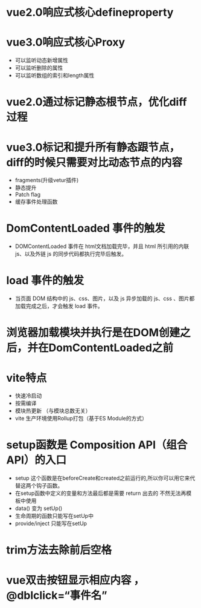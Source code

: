 # vue2.0响应式核心defineproperty
# vue3.0响应式核心Proxy
  * 可以监听动态新增属性
  * 可以监听删除的属性
  * 可以监听数组的索引和length属性

# vue2.0通过标记静态根节点，优化diff过程
# vue3.0标记和提升所有静态跟节点，diff的时候只需要对比动态节点的内容
  * fragments(升级vetur插件)
  * 静态提升
  * Patch flag
  * 缓存事件处理函数

# DomContentLoaded 事件的触发
   * DOMContentLoaded 事件在 html文档加载完毕，并且 html 所引用的内联 js、以及外链 js 的同步代码都执行完毕后触发。

# load 事件的触发
   * 当页面 DOM 结构中的 js、css、图片，以及 js 异步加载的 js、css 、图片都加载完成之后，才会触发 load 事件。

# 浏览器加载模块并执行是在DOM创建之后，并在DomContentLoaded之前

# vite特点
 * 快速冷启动
 * 按需编译
 * 模块热更新 （与模块总数无关）
 * vite 生产环境使用Rollup打包（基于ES Module的方式） 

# setup函数是 Composition API（组合API）的入口
  * setup 这个函数是在beforeCreate和created之前运行的,所以你可以用它来代替这两个钩子函数。
  * 在setup函数中定义的变量和方法最后都是需要 return 出去的 不然无法再模板中使用
  * data() 变为 setUp()
  * 生命周期的函数只能写在setUp中
  * provide/inject 只能写在setUp

# trim方法去除前后空格

# vue双击按钮显示相应内容 ，@dblclick=“事件名”


